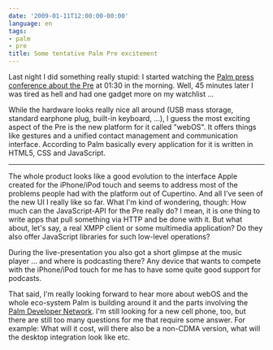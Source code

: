 ```yaml
---
date: '2009-01-11T12:00:00-00:00'
language: en
tags:
- palm
- pre
title: Some tentative Palm Pre excitement
---
```



Last night I did something really stupid: I started watching the [Palm press conference about the Pre](http://www.palm.com/us/products/phones/pre/pre-ces.html) at 01:30 in the morning. Well, 45 minutes later I was tired as hell and had one gadget more on my watchlist ...

While the hardware looks really nice all around (USB mass storage, standard earphone plug, built-in keyboard, ...), I guess the most exciting aspect of the Pre is the new platform for it called "webOS". It offers things like gestures and a unified contact management and communication interface. According to Palm basically every application for it is written in HTML5, CSS and JavaScript. 

-------------------------------

The whole product looks like a good evolution to the interface Apple created for the iPhone/iPod touch and seems to address most of the problems people had with the platform out of Cupertino. And all I've seen of the new UI I really like so far. What I'm kind of wondering, though: How much can the JavaScript-API for the Pre really do? I mean, it is one thing to write apps that pull something via HTTP and be done with it. But what about, let's say, a real XMPP client or some multimedia application? Do they also offer JavaScript libraries for such low-level operations?

During the live-presentation you also got a short glimpse at the music player ... and where is podcasting there? Any device that wants to compete with the iPhone/iPod touch for me has to have some quite good support for podcasts. 

That said, I'm really looking forward to hear more about webOS and the whole eco-system Palm is building around it and the parts involving the [Palm Developer Network](http://developer.palm.com/). I'm still looking for a new cell phone, too, but there are still too many questions for me that require some answer. For example: What will it cost, will there also be a non-CDMA version, what will the desktop integration look like etc.